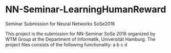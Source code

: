 # NN-Seminar-LearningHumanReward
Seminar Submission for Neural Networks SoSe2016

This project is the submission for NN-Seminar SoSe 2016 organized by WTM Group at the Department of Informatik, Universität Hamburg. 
The project files consists of the following functionality:
  a
  b
  c
  d
